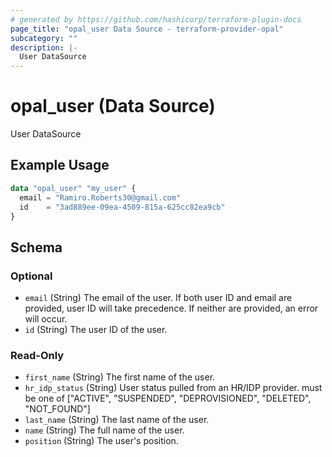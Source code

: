 ```yaml
---
# generated by https://github.com/hashicorp/terraform-plugin-docs
page_title: "opal_user Data Source - terraform-provider-opal"
subcategory: ""
description: |-
  User DataSource
---
```


# opal_user (Data Source)

User DataSource

## Example Usage

```terraform
data "opal_user" "my_user" {
  email = "Ramiro.Roberts30@gmail.com"
  id    = "3ad889ee-09ea-4509-815a-625cc82ea9cb"
}
```

<!-- schema generated by tfplugindocs -->
## Schema

### Optional

- `email` (String) The email of the user. If both user ID and email are provided, user ID will take precedence. If neither are provided, an error will occur.
- `id` (String) The user ID of the user.

### Read-Only

- `first_name` (String) The first name of the user.
- `hr_idp_status` (String) User status pulled from an HR/IDP provider. must be one of ["ACTIVE", "SUSPENDED", "DEPROVISIONED", "DELETED", "NOT_FOUND"]
- `last_name` (String) The last name of the user.
- `name` (String) The full name of the user.
- `position` (String) The user's position.


